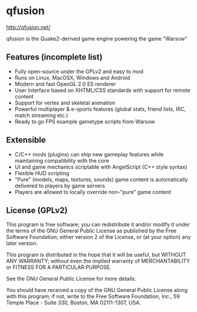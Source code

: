 qfusion
=======

http://qfusion.net/

qfusion is the Quake2-derived game engine powering the game "Warsow"

## Features (incomplete list)

- Fully open-source under the GPLv2 and easy to mod
- Runs on Linux, MacOSX, Windows and Android
- Modern and fast OpenGL 2.0 ES renderer
- User Interface based on XHTML/CSS standards with support for remote content
- Support for vertex and skeletal animation
- Powerful multiplayer & e-sports features (global stats, friend lists, IRC, match streaming etc.)
- Ready to go FPS example gametype scripts from Warsow

## Extensible

- C/C++ mods (plugins) can ship new gameplay features while maintaining compatibility with the core
- UI and game mechanics scriptable with AngelScript (C++ style syntax)
- Flexible HUD scripting
- "Pure" (models, maps, textures, sounds) game content is automatically delivered to players by game servers
- Players are allowed to locally override non-"pure" game content

## License (GPLv2)

This program is free software; you can redistribute it and/or
modify it under the terms of the GNU General Public License
as published by the Free Software Foundation; either version 2
of the License, or (at your option) any later version.

This program is distributed in the hope that it will be useful,
but WITHOUT ANY WARRANTY; without even the implied warranty of
MERCHANTABILITY or FITNESS FOR A PARTICULAR PURPOSE.

See the GNU General Public License for more details.

You should have received a copy of the GNU General Public License
along with this program; if not, write to the Free Software
Foundation, Inc., 59 Temple Place - Suite 330, Boston, MA  02111-1307, USA.
